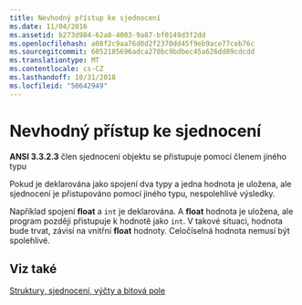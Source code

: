 ```yaml
---
title: Nevhodný přístup ke sjednocení
ms.date: 11/04/2016
ms.assetid: b273d984-62a8-4003-9a87-bf0149d3f2dd
ms.openlocfilehash: a08f2c9aa76d0d2f2370dd45f9eb9ace77ceb76c
ms.sourcegitcommit: 6052185696adca270bc9bdbec45a626dd89cdcdd
ms.translationtype: MT
ms.contentlocale: cs-CZ
ms.lasthandoff: 10/31/2018
ms.locfileid: "50642949"
---
```

# <a name="improper-access-to-a-union"></a>Nevhodný přístup ke sjednocení

**ANSI 3.3.2.3** člen sjednocení objektu se přistupuje pomocí členem jiného typu

Pokud je deklarována jako spojení dva typy a jedna hodnota je uložena, ale sjednocení je přistupováno pomocí jiného typu, nespolehlivé výsledky.

Například spojení **float** a `int` je deklarována. A **float** hodnota je uložena, ale program později přistupuje k hodnotě jako `int`. V takové situaci, hodnota bude trvat, závisí na vnitřní **float** hodnoty. Celočíselná hodnota nemusí být spolehlivé.

## <a name="see-also"></a>Viz také

[Struktury, sjednocení, výčty a bitová pole](../c-language/structures-unions-enumerations-and-bit-fields.md)